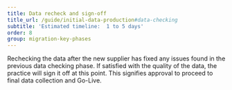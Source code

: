```yaml
---
title: Data recheck and sign-off
title_url: /guide/initial-data-production#data-checking
subtitle: 'Estimated timeline:  1 to 5 days'
order: 8
group: migration-key-phases
---
```

Rechecking the data after the new supplier has fixed any issues found in the previous data checking phase. If satisfied with the quality of the data, the practice will sign it off at this point. This signifies approval to proceed to final data collection and Go-Live.
